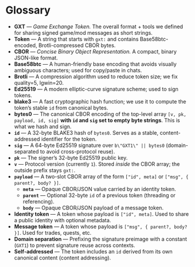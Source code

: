 # Glossary

- **GXT** — *Game Exchange Token.* The overall format + tools we defined for sharing signed game/mod messages as short strings.
- **Token** — A string that starts with `gxt:` and contains Base58btc-encoded, Brotli-compressed CBOR bytes.
- **CBOR** — *Concise Binary Object Representation.* A compact, binary JSON-like format.
- **Base58btc** — A human-friendly base encoding that avoids visually ambiguous characters; used for copy/paste in chats.
- **Brotli** — A compression algorithm used to reduce token size; we fix quality=5, lgwin=20.
- **Ed25519** — A modern elliptic-curve signature scheme; used to sign tokens.
- **blake3** — A fast cryptographic hash function; we use it to compute the token’s stable `id` from canonical bytes.
- **bytes0** — The canonical CBOR encoding of the top-level array `[v, pk, payload, id, sig]` **with `id` and `sig` set to empty byte strings**. This is what we hash and sign.
- **`id`** — A 32-byte BLAKE3 hash of `bytes0`. Serves as a stable, content-addressed identifier for the token.
- **`sig`** — A 64-byte Ed25519 signature over `b\"GXT1\" || bytes0` (domain-separated to avoid cross-protocol reuse).
- **`pk`** — The signer’s 32-byte Ed25519 public key.
- **`v`** — Protocol version (currently `1`). Stored *inside* the CBOR array; the outside prefix stays `gxt:`.
- **`payload`** — A two-slot CBOR array of the form `["id", meta]` or `["msg", { parent?, body? }]`.
  - **`meta`** — Opaque CBOR/JSON value carried by an identity token.
  - **`parent`** — Optional 32-byte `id` of a previous token (threading or referencing).
  - **`body`** — Opaque CBOR/JSON payload of a message token.
- **Identity token** — A token whose payload is `["id", meta]`. Used to share a public identity with optional metadata.
- **Message token** — A token whose payload is `["msg", { parent?, body? }]`. Used for trades, quests, etc.
- **Domain separation** — Prefixing the signature preimage with a constant (`GXT1`) to prevent signature reuse across contexts.
- **Self-addressed** — The token includes an `id` derived from its own canonical content (content addressing).
